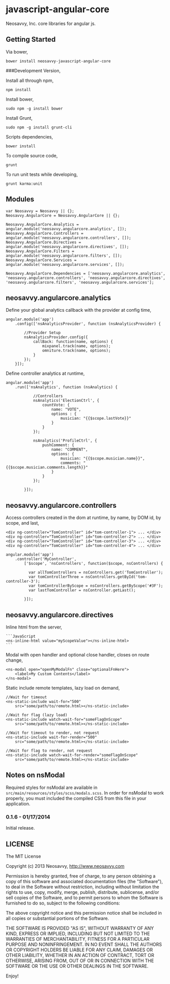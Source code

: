 javascript-angular-core
=======================

Neosavvy, Inc. core libraries for angular js.

## Getting Started
Via bower,

    bower install neosavvy-javascript-angular-core

###Development Version,

Install all through npm,

    npm install

Install bower,

    sudo npm -g install bower

Install Grunt,

    sudo npm -g install grunt-cli

Scripts dependencies,

    bower install


To compile source code,

    grunt

To run unit tests while developing,

    grunt karma:unit

## Modules

    var Neosavvy = Neosavvy || {};
    Neosavvy.AngularCore = Neosavvy.AngularCore || {};

    Neosavvy.AngularCore.Analytics = angular.module('neosavvy.angularcore.analytics', []);
    Neosavvy.AngularCore.Controllers = angular.module('neosavvy.angularcore.controllers', []);
    Neosavvy.AngularCore.Directives = angular.module('neosavvy.angularcore.directives', []);
    Neosavvy.AngularCore.Filters = angular.module('neosavvy.angularcore.filters', []);
    Neosavvy.AngularCore.Services = angular.module('neosavvy.angularcore.services', []);

    Neosavvy.AngularCore.Dependencies = ['neosavvy.angularcore.analytics', 'neosavvy.angularcore.controllers', 'neosavvy.angularcore.directives', 'neosavvy.angularcore.filters', 'neosavvy.angularcore.services'];

## neosavvy.angularcore.analytics

Define your global analytics callback with the provider at config time,

    angular.module('app')
        .config(['nsAnalyticsProvider', function (nsAnalyticsProvider) {

            //Provider Setup
            nsAnalyticsProvider.config({
                callBack: function(name, options) {
                    mixpanel.track(name, options);
                    omniture.track(name, options);
                }
            });
        }]);


Define controller analytics at runtime,

    angular.module('app')
        .run(['nsAnalytics', function (nsAnalytics) {

                //Controllers
                nsAnalytics('ElectionCtrl', {
                    countVote: {
                        name: "VOTE",
                        options : {
                            musician: "{{$scope.lastVote}}"
                        }
                    }
                });

                nsAnalytics('ProfileCtrl', {
                    pushComment: {
                        name: "COMMENT",
                        options: {
                            musician: "{{$scope.musician.name}}",
                            comments: "{{$scope.musician.comments.length}}"
                        }
                    }
                });

            }]);


## neosavvy.angularcore.controllers

Access controllers created in the dom at runtime, by name, by DOM id, by scope, and last,

    <div ng-controller="TomController" id="tom-controller-1"> ... </div>
    <div ng-controller="TomController" id="tom-controller-2"> ... </div>
    <div ng-controller="TomController" id="tom-controller-3"> ... </div>
    <div ng-controller="TomController" id="tom-controller-4"> ... </div>

    angular.module('app')
        .controller('MyController',
            ['$scope', 'nsControllers', function($scope, nsControllers) {

              var allTomControllers = nsControllers.get('TomController');
              var tomControllerThree = nsControllers.getById('tom-controller-3');
              var tomControllerByScope = nsControllers.getByScope('#3F');
              var lastTomController = nsController.getLast();

            }]);


## neosavvy.angularcore.directives

Inline html from the server,

    ```JavaScript
    <ns-inline-html value="myScopeValue"></ns-inline-html>
    ```


Modal with open handler and optional close handler, closes on route change,

    <ns-modal open="openMyModalFn" close="optionalFnHere">
        <label>My Custom Contents</label>
    </ns-modal>


Static include remote templates, lazy load on demand,

    //Wait for timeout
    <ns-static-include wait-for="500"
        src="some/path/to/remote.html></ns-static-include>

    //Wait for flag (lazy load)
    <ns-static-include watch-wait-for="someFlagOnScope"
        src="some/path/to/remote.html></ns-static-include>

    //Wait for timeout to render, not request
    <ns-static-include wait-for-render="500"
        src="some/path/to/remote.html></ns-static-include>

    //Wait for flag to render, not request
    <ns-static-include watch-wait-for-render="someFlagOnScope"
        src="some/path/to/remote.html></ns-static-include>


## Notes on nsModal
Required styles for nsModal are available in ```src/main/resources/styles/scss/modals.scss```.
In order for nsModal to work properly, you must included the compiled CSS from this file in
your application.

### 0.1.6 - 01/17/2014

Initial release.

## LICENSE

The MIT License

Copyright (c) 2013 Neosavvy, http://www.neosavvy.com

Permission is hereby granted, free of charge, to any person obtaining a copy
of this software and associated documentation files (the "Software"), to deal
in the Software without restriction, including without limitation the rights
to use, copy, modify, merge, publish, distribute, sublicense, and/or sell
copies of the Software, and to permit persons to whom the Software is
furnished to do so, subject to the following conditions:

The above copyright notice and this permission notice shall be included in
all copies or substantial portions of the Software.

THE SOFTWARE IS PROVIDED "AS IS", WITHOUT WARRANTY OF ANY KIND, EXPRESS OR
IMPLIED, INCLUDING BUT NOT LIMITED TO THE WARRANTIES OF MERCHANTABILITY,
FITNESS FOR A PARTICULAR PURPOSE AND NONINFRINGEMENT. IN NO EVENT SHALL THE
AUTHORS OR COPYRIGHT HOLDERS BE LIABLE FOR ANY CLAIM, DAMAGES OR OTHER
LIABILITY, WHETHER IN AN ACTION OF CONTRACT, TORT OR OTHERWISE, ARISING FROM,
OUT OF OR IN CONNECTION WITH THE SOFTWARE OR THE USE OR OTHER DEALINGS IN
THE SOFTWARE.

Enjoy!
